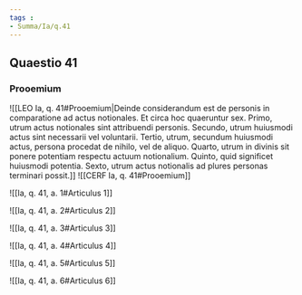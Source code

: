 ```yaml
---
tags : 
- Summa/Ia/q.41
---
```


## Quaestio 41

### Prooemium

![[LEO Ia, q. 41#Prooemium|Deinde considerandum est de personis in comparatione ad actus notionales. Et circa hoc quaeruntur sex. Primo, utrum actus notionales sint attribuendi personis. Secundo, utrum huiusmodi actus sint necessarii vel voluntarii. Tertio, utrum, secundum huiusmodi actus, persona procedat de nihilo, vel de aliquo. Quarto, utrum in divinis sit ponere potentiam respectu actuum notionalium. Quinto, quid significet huiusmodi potentia. Sexto, utrum actus notionalis ad plures personas terminari possit.]]
![[CERF Ia, q. 41#Prooemium]]

![[Ia, q. 41, a. 1#Articulus 1]]

![[Ia, q. 41, a. 2#Articulus 2]]

![[Ia, q. 41, a. 3#Articulus 3]]

![[Ia, q. 41, a. 4#Articulus 4]]

![[Ia, q. 41, a. 5#Articulus 5]]

![[Ia, q. 41, a. 6#Articulus 6]]


